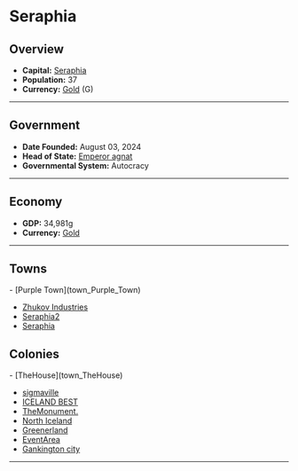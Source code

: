 <!--UNDEDITED FILE, remove this entire line if this file has been edited!-->
# <!--NAME-->Seraphia<!--NAME-->

## Overview

- **Capital:** <!--CAPITAL_LINK-->[Seraphia](Seraphia_town)<!--CAPITAL_LINK-->
- **Population:** <!--POPULATION-->37<!--POPULATION-->
- **Currency:** <!--CURRENCY_LINK-->[Gold](Gold_currency)<!--CURRENCY_LINK--> (<!--CURRENCY_ABV-->G<!--CURRENCY_ABV-->)

---

## Government

- **Date Founded:** <!--FOUNDED-->August 03, 2024<!--FOUNDED-->
- **Head of State:** <!--LEADER_TITLE_LINK-->[Emperor agnat](agnat_user)<!--LEADER_TITLE_LINK-->
- **Governmental System:** <!--GOVERNMENT-->Autocracy<!--GOVERNMENT-->

---

## Economy

- **GDP:** <!--GDP-->34,981g<!--GDP-->
- **Currency:** <!--CURRENCY_LINK-->[Gold](Gold_currency)<!--CURRENCY_LINK-->

---

## Towns

<!--TOWNS-->- [Purple Town](town_Purple_Town)
- [Zhukov Industries](town_Zhukov_Industries)
- [Seraphia2](town_Seraphia2)
- [Seraphia](town_Seraphia)<!--TOWNS-->

## Colonies

<!--COLONIES-->- [TheHouse](town_TheHouse)
- [sigmaville](town_sigmaville)
- [ICELAND BEST](town_ICELAND_BEST)
- [TheMonument.](town_TheMonument.)
- [North Iceland](town_North_Iceland)
- [Greenerland](town_Greenerland)
- [EventArea](town_EventArea)
- [Gankington city](town_Gankington_city)<!--COLONIES-->

---